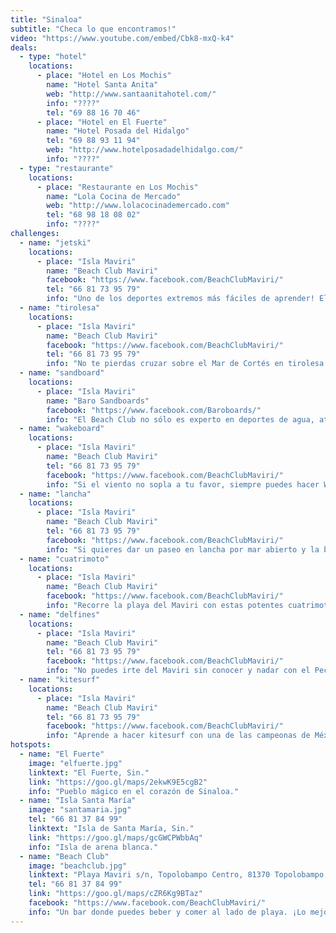 ```yaml
---
title: "Sinaloa"
subtitle: "Checa lo que encontramos!"
video: "https://www.youtube.com/embed/Cbk8-mxQ-k4"
deals:
  - type: "hotel"
    locations:
      - place: "Hotel en Los Mochis"
        name: "Hotel Santa Anita"
        web: "http://www.santaanitahotel.com/"
        info: "????"
        tel: "69 88 16 70 46"
      - place: "Hotel en El Fuerte"
        name: "Hotel Posada del Hidalgo"
        tel: "69 88 93 11 94"
        web: "http://www.hotelposadadelhidalgo.com/"
        info: "????"
  - type: "restaurante"
    locations:
      - place: "Restaurante en Los Mochis"
        name: "Lola Cocina de Mercado"
        web: "http://www.lolacocinademercado.com"
        tel: "68 98 18 08 02"
        info: "????"
challenges:
  - name: "jetski"
    locations:
      - place: "Isla Maviri"
        name: "Beach Club Maviri"
        facebook: "https://www.facebook.com/BeachClubMaviri/"
        tel: "66 81 73 95 79"
        info: "Uno de los deportes extremos más fáciles de aprender! Elige entre la gran variedad de motos de agua que ofrece el Beach Club."
  - name: "tirolesa"
    locations:
      - place: "Isla Maviri"
        name: "Beach Club Maviri"
        facebook: "https://www.facebook.com/BeachClubMaviri/"
        tel: "66 81 73 95 79"
        info: "No te pierdas cruzar sobre el Mar de Cortés en tirolesa."
  - name: "sandboard"
    locations:
      - place: "Isla Maviri"
        name: "Baro Sandboards"
        facebook: "https://www.facebook.com/Baroboards/"
        info: "El Beach Club no sólo es experto en deportes de agua, atrévete a probar también sobre la arena."
  - name: "wakeboard"
    locations:
      - place: "Isla Maviri"
        name: "Beach Club Maviri"
        tel: "66 81 73 95 79"
        facebook: "https://www.facebook.com/BeachClubMaviri/"
        info: "Si el viento no sopla a tu favor, siempre puedes hacer Wakeboard!"
  - name: "lancha"
    locations:
      - place: "Isla Maviri"
        name: "Beach Club Maviri"
        tel: "66 81 73 95 79"
        facebook: "https://www.facebook.com/BeachClubMaviri/"
        info: "Si quieres dar un paseo en lancha por mar abierto y la bahía del Maviri contacta con Papanico y Julián Bojorquez."
  - name: "cuatrimoto"
    locations:
      - place: "Isla Maviri"
        name: "Beach Club Maviri"
        facebook: "https://www.facebook.com/BeachClubMaviri/"
        info: "Recorre la playa del Maviri con estas potentes cuatrimotos."
  - name: "delfines"
    locations:
      - place: "Isla Maviri"
        name: "Beach Club Maviri"
        tel: "66 81 73 95 79"
        facebook: "https://www.facebook.com/BeachClubMaviri/"
        info: "No puedes irte del Maviri sin conocer y nadar con el Pechocho. "
  - name: "kitesurf"
    locations:
      - place: "Isla Maviri"
        name: "Beach Club Maviri"
        tel: "66 81 73 95 79"
        facebook: "https://www.facebook.com/BeachClubMaviri/"
        info: "Aprende a hacer kitesurf con una de las campeonas de México."
hotspots:
  - name: "El Fuerte"
    image: "elfuerte.jpg"
    linktext: "El Fuerte, Sin."
    link: "https://goo.gl/maps/2ekwK9E5cgB2"
    info: "Pueblo mágico en el corazón de Sinaloa."
  - name: "Isla Santa María"
    image: "santamaria.jpg"
    tel: "66 81 37 84 99"
    linktext: "Isla de Santa María, Sin."
    link: "https://goo.gl/maps/gcGWCPWbbAq"
    info: "Isla de arena blanca."
  - name: "Beach Club"
    image: "beachclub.jpg"
    linktext: "Playa Maviri s/n, Topolobampo Centro, 81370 Topolobampo, Sin."
    tel: "66 81 37 84 99"
    link: "https://goo.gl/maps/cZR6Kg9BTaz"
    facebook: "https://www.facebook.com/BeachClubMaviri/"
    info: "Un bar donde puedes beber y comer al lado de playa. ¡Lo mejor sus fiestas de noche!"
---
```

